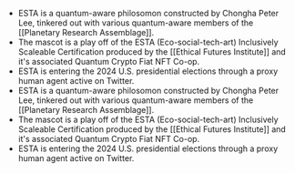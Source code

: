 - ESTA is a quantum-aware philosomon constructed by Chongha Peter Lee, tinkered out with various quantum-aware members of the [[Planetary Research Assemblage]].
- The mascot is a play off of the ESTA (Eco-social-tech-art) Inclusively Scaleable Certification produced by the [[Ethical Futures Institute]] and it's associated Quantum Crypto Fiat NFT Co-op.
- ESTA is entering the 2024 U.S. presidential elections through a proxy human agent active on Twitter.
- ESTA is a quantum-aware philosomon constructed by Chongha Peter Lee, tinkered out with various quantum-aware members of the [[Planetary Research Assemblage]].
- The mascot is a play off of the ESTA (Eco-social-tech-art) Inclusively Scaleable Certification produced by the [[Ethical Futures Institute]] and it's associated Quantum Crypto Fiat NFT Co-op.
- ESTA is entering the 2024 U.S. presidential elections through a proxy human agent active on Twitter.